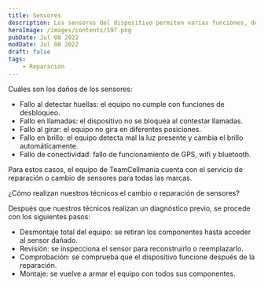 ```yaml
---
title: Sensores
description: Los sensores del dispositivo permiten varias funciones, desde girar la pantalla con el giroscopio, hasta desbloquear el celular con el lector de huellas digitales.
heroImage: /images/contents/197.png
pubDate: Jul 08 2022
modDate: Jul 08 2022
draft: false
tags: 
    - Reparación
---
```


Cuáles son los daños de los sensores:

- Fallo al detectar huellas: el equipo no cumple con funciones de desbloqueo.
- Fallo en llamadas: el dispositivo no se bloquea al contestar llamadas.
- Fallo al girar: el equipo no gira en diferentes posiciones.
- Fallo en brillo: el equipo detecta mal la luz presente y cambia el brillo automáticamente.
- Fallo de conectividad: fallo de funcionamiento de GPS, wifi y bluetooth.

Para estos casos, el equipo de TeamCellmania cuenta con el servicio de reparación o cambio de sensores para todas las marcas.

¿Cómo realizan nuestros técnicos el cambio o reparación de sensores?

Después que nuestros técnicos realizan un diagnóstico previo, se procede con los siguientes pasos:

- Desmontaje total del equipo: se retiran los componentes hasta acceder al sensor dañado.
- Revisión: se inspecciona el sensor para reconstruirlo o reemplazarlo.
- Comprobación: se comprueba que el dispositivo funcione después de la reparación.
- Montaje: se vuelve a armar el equipo con todos sus componentes.

